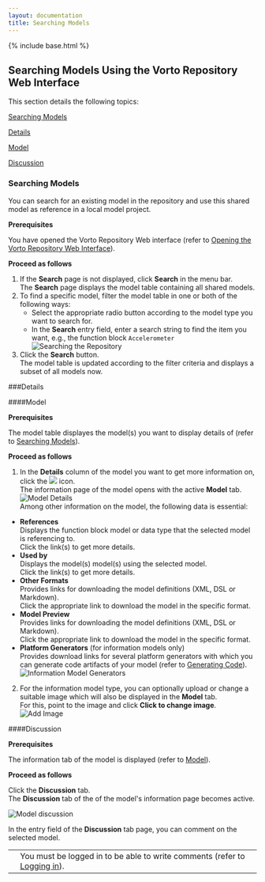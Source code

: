 ```yaml
---
layout: documentation
title: Searching Models
---
```

{% include base.html %}

## Searching Models Using the Vorto Repository Web Interface

This section details the following topics:

[Searching Models](#searching-models)

[Details](#details)

[Model](#model)

[Discussion](#discussion)

### Searching Models

You can search for an existing model in the repository and use this shared model as reference in a local model project.


**Prerequisites**

You have opened the Vorto Repository Web interface (refer to [Opening the Vorto Repository Web Interface](./login-register#opening-the-vorto-repository-web-interface)).

**Proceed as follows**

1. If the **Search** page is not displayed, click **Search** in the menu bar.  
   The **Search** page displays the model table containing all shared models.
2. To find a specific model, filter the model table in one or both of the following ways:  
   * Select the appropriate radio button according to the model type you want to search for.  
   * In the **Search** entry field, enter a search string to find the item you want, e.g., the function block `Accelerometer`  
   ![Searching the Repository]({{base}}/img/documentation/vorto_repository_search_web.png)  
3. Click the **Search** button.  
   The model table is updated according to the filter criteria and displays a subset of all models now.

###Details

####Model

**Prerequisites**

The model table displayes the model(s) you want to display details of (refer to [Searching Models](#searching-models)).

**Proceed as follows**

1. In the **Details** column of the model you want to get more information on, click the <img src="{{base}}/img/documentation/repo_details_icon.jpg"> icon.  
   The information page of the model opens with the active **Model** tab.  
   ![Model Details]({{base}}/img/documentation/vorto_repository_model_details.png)  
   Among other information on the model, the following data is essential:  
  * **References**  
    Displays the function block model or data type that the selected model is referencing to.  
    Click the link(s) to get more details.
  * **Used by**  
    Displays the model(s) model(s) using the selected model.  
    Click the link(s) to get more details.
  * **Other Formats**  
    Provides links for downloading the model definitions (XML, DSL or Markdown).  
    Click the appropriate link to download the model in the specific format.  
  * **Model Preview**  
    Provides links for downloading the model definitions (XML, DSL or Markdown).  
    Click the appropriate link to download the model in the specific format.  
  * **Platform Generators** (for information models only)  
    Provides download links for several platform generators with which you can generate code artifacts of your model (refer to [Generating Code](./generate-code-web.html)).  
   ![Information Model Generators]({{base}}/img/documentation/vorto_repository_information_model_generators.png)  
2. For the information model type, you can optionally upload or change a suitable image which will also be displayed in the **Model** tab.  
   For this, point to the image and click **Click to change image**.  
   ![Add Image]({{base}}/img/documentation/vorto_repository_information_model_change_image.png)

####Discussion

**Prerequisites**

The information tab of the model is displayed (refer to [Model](#model)).

**Proceed as follows**

Click the **Discussion** tab.  
The **Discussion** tab of the of the model's information page becomes active.

![Model discussion]({{base}}/img/documentation/vorto_repository_model_discussion.png)

In the entry field of the **Discussion** tab page, you can comment on the selected model.

<table class="table table-bordered">
  <tbody>
    <tr>
      <td><i class="fa fa-info-circle info-note"></i></td>
      <td>You must be logged in to be able to write comments (refer to <a href="./login-register.html#logging-in">Logging in</a>).</td>
    </tr>
  </tbody>
</table>
